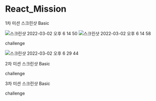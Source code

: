 # React_Mission

1차 미션 스크린샷
Basic

![스크린샷 2022-03-02 오후 6 14 50](https://user-images.githubusercontent.com/93499124/156331834-23a1fc31-8062-458f-a39d-bf25aa10b0bf.png)
![스크린샷 2022-03-02 오후 6 14 58](https://user-images.githubusercontent.com/93499124/156331845-0c3351cc-8b08-4633-92a8-e2fc09356e66.png)

challenge

![스크린샷 2022-03-02 오후 6 29 44](https://user-images.githubusercontent.com/93499124/156334039-d19c7d06-3786-481f-b6c7-ec1dd73d2502.png)

2차 미션 스크린샷
Basic

challenge

3차 미션 스크린샷
Basic

challenge
